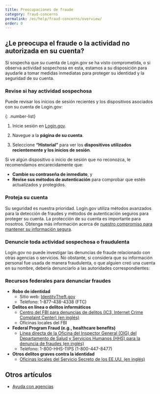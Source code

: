 ```yaml
---
title: Preocupaciones de fraude 
category: fraud-concerns
permalink: /es/help/fraud-concerns/overview/
order: 0
---
```

## ¿Le preocupa el fraude o la actividad no autorizada en su cuenta?

Si sospecha que su cuenta de Login.gov se ha visto comprometida, o si observa actividad sospechosa en esta, estamos a su disposición para ayudarle a tomar medidas inmediatas para proteger su identidad y la seguridad de su cuenta.

### Revise si hay actividad sospechosa
Puede revisar los inicios de sesión recientes y los dispositivos asociados con su cuenta de Login.gov:

{: .number-list}

1. Inicie sesión en [Login.gov](https://secure.login.gov/es/).

2. Navegue a la **página de su cuenta**.

3. Seleccione **“Historial”** para ver los **dispositivos utilizados recientemente y los inicios de sesión**.

Si ve algún dispositivo o inicio de sesión que no reconozca, le recomendamos encarecidamente que:

   * **Cambie su contraseña de inmediato**, y
   * **Revise sus métodos de autenticación** para comprobar que estén actualizados y protegidos.

### Proteja su cuenta
Su seguridad es nuestra prioridad. Login.gov utiliza métodos avanzados para la detección de fraudes y métodos de autenticación seguros para proteger su cuenta. La protección de su cuenta es importante para nosotros. Obtenga más información acerca de [nuestro compromiso para mantener su información segura](https://login.gov/es/policy/).

### Denuncie toda actividad sospechosa o fraudulenta
Login.gov no puede investigar las denuncias de fraude relacionado con otras agencias o servicios. No obstante, si considera que su información personal fue usada de manera fraudulenta, o que alguien creó una cuenta en su nombre, debería denunciarlo a las autoridades correspondientes:

### Recursos federales para denunciar fraudes
* **Robo de identidad**
   * Sitio web: [IdentityTheft.gov](https://identitytheft.gov)
   * Teléfono: 1-877-438-4338 (FTC)
* **Delitos en línea o delitos informáticos**
   * [Centro del FBI para denuncias de delitos (IC3, Internet Crime Complaint Center) (en inglés)](https://www.ic3.gov/)
   * Oficinas locales del FBI
* **Federal Program Fraud (e.g., healthcare benefits)**
   * [Línea directa de la Oficina del Inspector General (OIG) del Departamento de Salud y Servicios Humanos (HHS) para la denuncia de fraudes (en inglés)](https://oig.hhs.gov/fraud/report-fraud/)
   * Teléfono: 1-800-HHS-TIPS (1-800-447-8477)
* **Otros delitos graves contra la identidad**
   * [Oficinas locales del Servicio Secreto de los EE.UU. (en inglés)](https://www.secretservice.gov/contact/field-offices/)

## Otros artículos

* [Ayuda con agencias](/es/help/specific-agencies/overview/)
